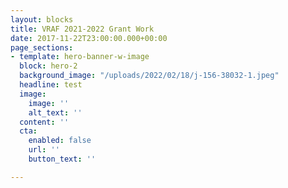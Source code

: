```yaml
---
layout: blocks
title: VRAF 2021-2022 Grant Work
date: 2017-11-22T23:00:00.000+00:00
page_sections:
- template: hero-banner-w-image
  block: hero-2
  background_image: "/uploads/2022/02/18/j-156-38032-1.jpeg"
  headline: test
  image:
    image: ''
    alt_text: ''
  content: ''
  cta:
    enabled: false
    url: ''
    button_text: ''

---
```

